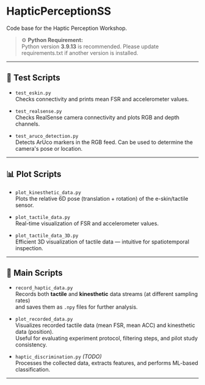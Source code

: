 # HapticPerceptionSS

Code base for the Haptic Perception Workshop.

> ⚙️ **Python Requirement:**  
> Python version **3.9.13** is recommended. Please update requirements.txt if another version is installed.

---

## 🧪 Test Scripts

- `test_eskin.py`  
  Checks connectivity and prints mean FSR and accelerometer values.

- `test_realsense.py`  
  Checks RealSense camera connectivity and plots RGB and depth channels.

- `test_aruco_detection.py`  
  Detects ArUco markers in the RGB feed. Can be used to determine the camera's pose or location.

---

## 📊 Plot Scripts

- `plot_kinesthetic_data.py`  
  Plots the relative 6D pose (translation + rotation) of the e-skin/tactile sensor.

- `plot_tactile_data.py`  
  Real-time visualization of FSR and accelerometer values.

- `plot_tactile_data_3D.py`  
  Efficient 3D visualization of tactile data — intuitive for spatiotemporal inspection.

---

## 🧵 Main Scripts

- `record_haptic_data.py`  
  Records both **tactile** and **kinesthetic** data streams (at different sampling rates)  
  and saves them as `.npy` files for further analysis.

- `plot_recorded_data.py`  
  Visualizes recorded tactile data (mean FSR, mean ACC) and kinesthetic data (position).  
  Useful for evaluating experiment protocol, filtering steps, and pilot study consistency.

- `haptic_discrimination.py` *(TODO)*  
  Processes the collected data, extracts features, and performs ML-based classification.

---

